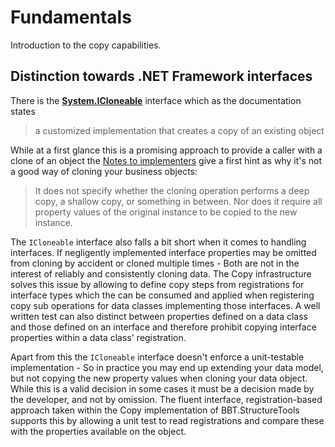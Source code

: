 # Fundamentals

Introduction to the copy capabilities.

## Distinction towards .NET Framework interfaces

There is the **[System.ICloneable]** interface which as the documentation states

> a customized implementation that creates a copy of an existing object

While at a first glance this is a promising approach to provide a caller with a clone of an object the [Notes to implementers]
give a first hint as why it's not a good way of cloning your business objects:

> It does not specify whether the cloning operation performs a deep copy, a shallow copy, or something in between.
> Nor does it require all property values of the original instance to be copied to the new instance.

The `ICloneable` interface also falls a bit short when it comes to handling interfaces. If negligently implemented
interface properties may be omitted from cloning by accident or cloned multiple times - Both are not in the interest
of reliably and consistently cloning data. The Copy infrastructure solves this issue by allowing to define copy steps
from registrations for interface types which the can be consumed and applied when registering copy sub operations
for data classes implementing those interfaces. A well written test can also distinct between properties defined
on a data class and those defined on an interface and therefore prohibit copying interface properties within a
data class' registration.

Apart from this the `ICloneable` interface doesn't enforce a unit-testable implementation - So in practice you may
end up extending your data model, but not copying the new property values when cloning your data object. While this
is a valid decision in some cases it must be a decision made by the developer, and not by omission.
The fluent interface, registration-based approach taken within the Copy implementation of BBT.StructureTools
supports this by allowing a unit test to read registrations and compare these with the properties available on
the object.

[System.ICloneable]: https://docs.microsoft.com/en-us/dotnet/api/system.icloneable
[Notes to implementers]: https://docs.microsoft.com/en-us/dotnet/api/system.icloneable#notes-to-implementers